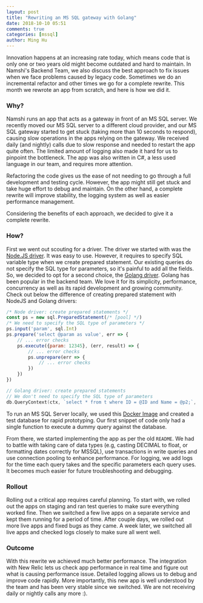 ```yaml
---
layout: post
title: "Rewriting an MS SQL gateway with Golang"
date: 2018-10-10 05:51
comments: true
categories: [mssql]
author: Ming Hu
---
```


Innovation happens at an increasing rate today, which means code that is only one
or two years old might become outdated and hard to maintain.
In Namshi's Backend Team, we also discuss the best approach to fix issues
when we face problems caused by legacy code. Sometimes we do an incremental
refactor and other times we go for a complete rewrite.
This month we rewrote an app from scratch, and here is how we did it.

<!-- more -->

### Why?

Namshi runs an app that acts as a gateway in front of an MS SQL server. We recently moved our MS SQL server to a different cloud provider, and our MS SQL gateway started to get stuck (taking more than 10 seconds to respond), causing slow operations in the apps relying on the gateway. We received daily (and nightly) calls due to slow response and needed to restart the app quite often. The limited amount of logging also made it hard for us to pinpoint the bottleneck. The app was also written in C#, a less used language in our team, and requires more attention.

Refactoring the code gives us the ease of not needing to go through a full development and testing cycle. However, the app might still get stuck and take huge effort to debug and maintain. On the other hand, a complete rewrite will improve stability, the logging system as well as easier performance management.

Considering the benefits of each approach, we decided to give it a complete rewrite.

### How?

First we went out scouting for a driver. The driver we started with was the [Node.JS driver](https://www.npmjs.com/package/mssql). It was easy to use. However, it requires to specify SQL variable type when we create prepared statement. Our existing queries do not specify the SQL type for parameters, so it's painful to add all the fields. So, we decided to opt for a second choice, the [Golang driver](https://github.com/denisenkom/go-mssqldb). Golang has been popular in the backend team. We love it for its simplicity, performance, concurrency as well as its rapid development and growing community. Check out below the difference of creating prepared statement with NodeJS and Golang drivers:

```javascript
/* Node driver: create prepared statements */
const ps = new sql.PreparedStatement(/* [pool] */)
/* We need to specify the SQL type of parameters */
ps.input('param', sql.Int)
ps.prepare('select @param as value', err => {
    // ... error checks
    ps.execute({param: 12345}, (err, result) => {
        // ... error checks
        ps.unprepare(err => {
            // ... error checks
        })
    })
})
```

```go
// Golang driver: create prepared statements
// We don't need to specify the SQL type of parameters
db.QueryContext(ctx, `select * from t where ID = @ID and Name = @p2;`, sql.Named("ID", 6), "Bob")
```

To run an MS SQL Server locally, we used this [Docker Image](https://hub.docker.com/r/microsoft/mssql-server-linux/) and created a test database for rapid prototyping. Our first snippet of code only had a single function to execute a dummy query against the database.

From there, we started implementing the app as per the old `README`. We had to battle with taking care of data types (e.g, casting DECIMAL to float, or formatting dates correctly for MSSQL), use transactions in write queries and use connection pooling to enhance performance. For logging, we add logs for the time each query takes and the specific parameters each query uses. It becomes much easier for future troubleshooting and debugging.

### Rollout

Rolling out a critical app requires careful planning. To start with, we rolled out the apps on staging and ran test queries to make sure everything worked fine. Then we switched a few live apps on a separate service and kept them running for a period of time. After couple days, we rolled out more live apps and fixed bugs as they came. A week later, we switched all live apps and checked logs closely to make sure all went well.

### Outcome

With this rewrite we achieved much better performance. The integration with New Relic lets us check app performance in real time and figure out what is causing performance issue. Detailed logging allows us to debug and improve code rapidly. More importantly, this new app is well understood by the team and has been very stable since we switched. We are not receiving daily or nightly calls any more :).
